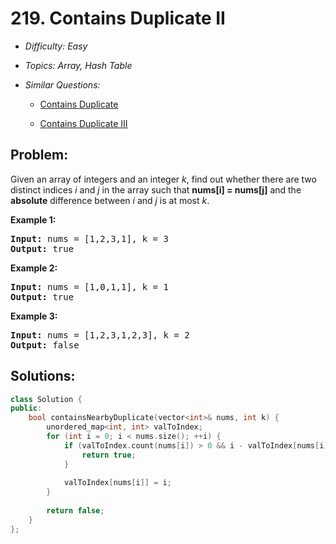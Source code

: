 # 219. Contains Duplicate II

* *Difficulty: Easy*

* *Topics: Array, Hash Table*

* *Similar Questions:*

  * [Contains Duplicate](contains-duplicate.md)

  * [Contains Duplicate III](contains-duplicate-iii.md)

## Problem:

<p>Given an array of integers and an integer <i>k</i>, find out whether there are two distinct indices <i>i</i> and <i>j</i> in the array such that <b>nums[i] = nums[j]</b> and the <b>absolute</b> difference between <i>i</i> and <i>j</i> is at most <i>k</i>.</p>

<div>
<p><strong>Example 1:</strong></p>

<pre>
<strong>Input: </strong>nums = <span id="example-input-1-1">[1,2,3,1]</span>, k = <span id="example-input-1-2">3</span>
<strong>Output: </strong><span id="example-output-1">true</span>
</pre>

<div>
<p><strong>Example 2:</strong></p>

<pre>
<strong>Input: </strong>nums = <span id="example-input-2-1">[1,0,1,1]</span>, k = <span id="example-input-2-2">1</span>
<strong>Output: </strong><span id="example-output-2">true</span>
</pre>

<div>
<p><strong>Example 3:</strong></p>

<pre>
<strong>Input: </strong>nums = <span id="example-input-3-1">[1,2,3,1,2,3]</span>, k = <span id="example-input-3-2">2</span>
<strong>Output: </strong><span id="example-output-3">false</span>
</pre>
</div>
</div>
</div>

## Solutions:

```c++
class Solution {
public:
    bool containsNearbyDuplicate(vector<int>& nums, int k) {
        unordered_map<int, int> valToIndex;
        for (int i = 0; i < nums.size(); ++i) {
            if (valToIndex.count(nums[i]) > 0 && i - valToIndex[nums[i]] <= k) {
                return true;
            }
            
            valToIndex[nums[i]] = i;
        }
        
        return false;
    }
};
```
